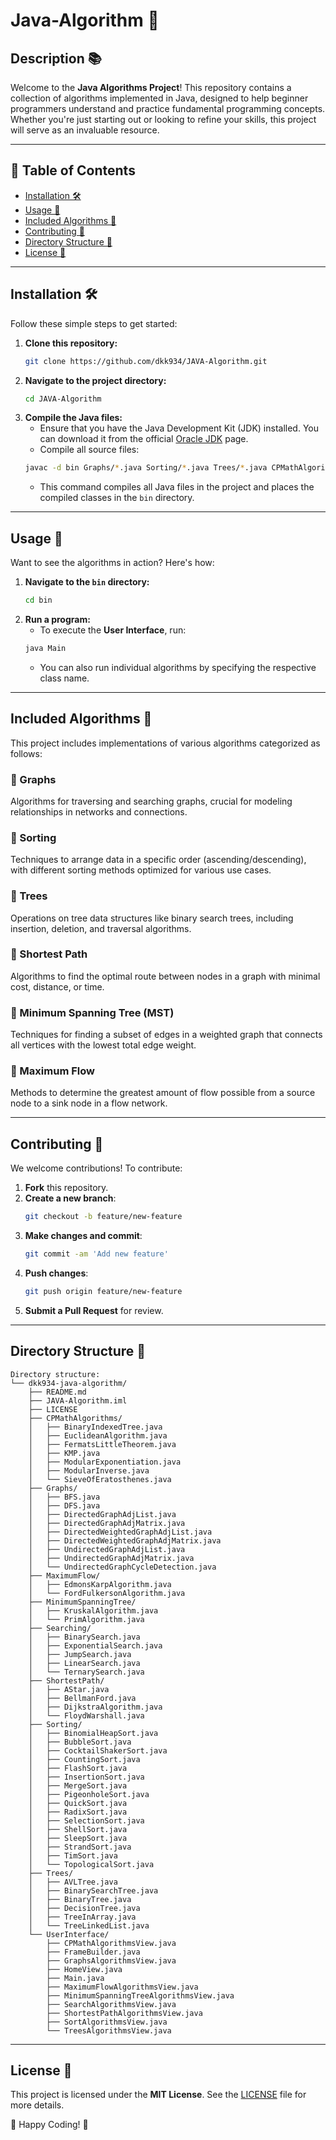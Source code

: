 # Java-Algorithm 🚀

## Description 📚
Welcome to the **Java Algorithms Project**! This repository contains a collection of algorithms implemented in Java, designed to help beginner programmers understand and practice fundamental programming concepts. Whether you're just starting out or looking to refine your skills, this project will serve as an invaluable resource.

---

## 📑 Table of Contents
- [Installation 🛠️](#installation-)
- [Usage 🎯](#usage-)
- [Included Algorithms 📂](#included-algorithms-)
- [Contributing 🤝](#contributing-)
- [Directory Structure 📁](#directory-structure-)
- [License 📜](#license-)

---

## Installation 🛠️
Follow these simple steps to get started:

1. **Clone this repository:**
    ```bash
    git clone https://github.com/dkk934/JAVA-Algorithm.git
    ```
2. **Navigate to the project directory:**
    ```bash
    cd JAVA-Algorithm
    ```
3. **Compile the Java files:**
   - Ensure that you have the Java Development Kit (JDK) installed. You can download it from the official [Oracle JDK](https://www.oracle.com/java/technologies/javase-downloads.html) page.
   - Compile all source files:
    ```bash
    javac -d bin Graphs/*.java Sorting/*.java Trees/*.java CPMathAlgorithms/*.java MaximumFlow/*.java MinimumSpanningTree/*.java Searching/*.java ShortestPath/*.java UserInterface/*.java
    ```
   - This command compiles all Java files in the project and places the compiled classes in the `bin` directory.

---

## Usage 🎯
Want to see the algorithms in action? Here's how:

1. **Navigate to the `bin` directory:**
    ```bash
    cd bin
    ```
2. **Run a program:**
   - To execute the **User Interface**, run:
    ```bash
    java Main
    ```
   - You can also run individual algorithms by specifying the respective class name.

---

## Included Algorithms 📂
This project includes implementations of various algorithms categorized as follows:

### 🔹 Graphs
Algorithms for traversing and searching graphs, crucial for modeling relationships in networks and connections.

### 🔹 Sorting
Techniques to arrange data in a specific order (ascending/descending), with different sorting methods optimized for various use cases.

### 🔹 Trees
Operations on tree data structures like binary search trees, including insertion, deletion, and traversal algorithms.

### 🔹 Shortest Path
Algorithms to find the optimal route between nodes in a graph with minimal cost, distance, or time.

### 🔹 Minimum Spanning Tree (MST)
Techniques for finding a subset of edges in a weighted graph that connects all vertices with the lowest total edge weight.

### 🔹 Maximum Flow
Methods to determine the greatest amount of flow possible from a source node to a sink node in a flow network.

---

## Contributing 🤝
We welcome contributions! To contribute:

1. **Fork** this repository.
2. **Create a new branch**:
    ```bash
    git checkout -b feature/new-feature
    ```
3. **Make changes and commit**:
    ```bash
    git commit -am 'Add new feature'
    ```
4. **Push changes**:
    ```bash
    git push origin feature/new-feature
    ```
5. **Submit a Pull Request** for review.

---

## Directory Structure 📁
```
Directory structure:
└── dkk934-java-algorithm/
    ├── README.md
    ├── JAVA-Algorithm.iml
    ├── LICENSE
    ├── CPMathAlgorithms/
    │   ├── BinaryIndexedTree.java
    │   ├── EuclideanAlgorithm.java
    │   ├── FermatsLittleTheorem.java
    │   ├── KMP.java
    │   ├── ModularExponentiation.java
    │   ├── ModularInverse.java
    │   └── SieveOfEratosthenes.java
    ├── Graphs/
    │   ├── BFS.java
    │   ├── DFS.java
    │   ├── DirectedGraphAdjList.java
    │   ├── DirectedGraphAdjMatrix.java
    │   ├── DirectedWeightedGraphAdjList.java
    │   ├── DirectedWeightedGraphAdjMatrix.java
    │   ├── UndirectedGraphAdjList.java
    │   ├── UndirectedGraphAdjMatrix.java
    │   └── UndirectedGraphCycleDetection.java
    ├── MaximumFlow/
    │   ├── EdmonsKarpAlgorithm.java
    │   └── FordFulkersonAlgorithm.java
    ├── MinimumSpanningTree/
    │   ├── KruskalAlgorithm.java
    │   └── PrimAlgorithm.java
    ├── Searching/
    │   ├── BinarySearch.java
    │   ├── ExponentialSearch.java
    │   ├── JumpSearch.java
    │   ├── LinearSearch.java
    │   └── TernarySearch.java
    ├── ShortestPath/
    │   ├── AStar.java
    │   ├── BellmanFord.java
    │   ├── DijkstraAlgorithm.java
    │   └── FloydWarshall.java
    ├── Sorting/
    │   ├── BinomialHeapSort.java
    │   ├── BubbleSort.java
    │   ├── CocktailShakerSort.java
    │   ├── CountingSort.java
    │   ├── FlashSort.java
    │   ├── InsertionSort.java
    │   ├── MergeSort.java
    │   ├── PigeonholeSort.java
    │   ├── QuickSort.java
    │   ├── RadixSort.java
    │   ├── SelectionSort.java
    │   ├── ShellSort.java
    │   ├── SleepSort.java
    │   ├── StrandSort.java
    │   ├── TimSort.java
    │   └── TopologicalSort.java
    ├── Trees/
    │   ├── AVLTree.java
    │   ├── BinarySearchTree.java
    │   ├── BinaryTree.java
    │   ├── DecisionTree.java
    │   ├── TreeInArray.java
    │   └── TreeLinkedList.java
    └── UserInterface/
        ├── CPMathAlgorithmsView.java
        ├── FrameBuilder.java
        ├── GraphsAlgorithmsView.java
        ├── HomeView.java
        ├── Main.java
        ├── MaximumFlowAlgorithmsView.java
        ├── MinimumSpanningTreeAlgorithmsView.java
        ├── SearchAlgorithmsView.java
        ├── ShortestPathAlgorithmsView.java
        ├── SortAlgorithmsView.java
        └── TreesAlgorithmsView.java

```
---

## License 📜
This project is licensed under the **MIT License**. See the [LICENSE](LICENSE) file for more details.

🌟 Happy Coding! 🌟

